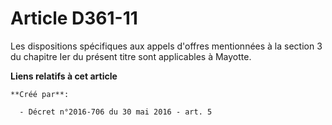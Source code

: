 # Article D361-11

Les dispositions spécifiques aux appels d'offres mentionnées à la section 3 du chapitre Ier du présent titre sont applicables
à Mayotte.

**Liens relatifs à cet article**

	**Créé par**:

	  - Décret n°2016-706 du 30 mai 2016 - art. 5
